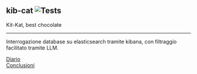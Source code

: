 ## kib-cat ![Tests](https://github.com/shini161/kib-cat/actions/workflows/python-app.yml/badge.svg?branch=main)

Kit-Kat, best chocolate

----

Interrogazione database su elasticsearch tramite kibana, con filtraggio facilitato tramite LLM.

[Diario](https://github.com/shini161/kib-cat/blob/main/wiki/diary.md)
<br/>
[Conclusioni](https://github.com/shini161/kib-cat/blob/main/wiki/conclusions.md)
